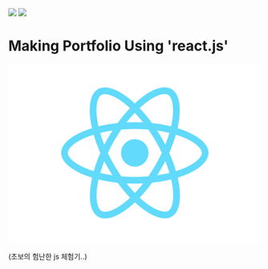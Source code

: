 
<img src="https://img.shields.io/badge/React-skyblue?style=flat&logo=react&logoColor=white"/>
<img src="https://img.shields.io/badge/Css-blue?style=flat&logo=css3&logoColor=white"/>

# Making Portfolio Using 'react.js'

<img src='./src/img/logo.svg'>

(초보의 험난한 js 체험기..) 
